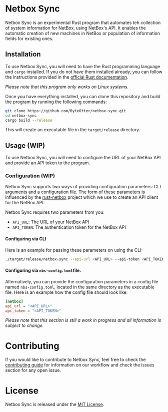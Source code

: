 # Netbox Sync

Netbox Sync is an experimental Rust program that automates teh collection of system information for NetBox, using NetBox's
API. It enables the automatic creation of new machines in NetBox or population of information fields for existing ones.

## Installation

To use Netbox Sync, you will need to have the Rust programming language and `cargo` installed. If you do not have them
installed already, you can follow the instructions provided in the [official Rust documentation](https://www.rust-lang.org/tools/install).

*Please note that this program only works on Linux systems.*

Once you have everything installed, you can clone this repository and build the program by running the following commands:

```bash
git clone https://github.com/ByteOtter/netbox-sync.git
cd netbox-sync
cargo build --release
```

This will create an executable file in the `target/release` directory.

## Usage (WIP)

To use Netbox Sync, you will need to configure the URL of your NetBox API and provide an API token to the program.

### Configuration (WIP)

Netbox Sync supports two ways of providing configuration parameters: CLI arguments and a configuration file.
The form of these parameters is influenced by the [rust-netbox](https://github.com/peltzi/rust-netbox) project which we
use to create an API client for the NetBox API.

Netbox Sync requires two parameters from you:

- `API_URL`: The URL of your NetBox API
- `API_TOKEN`: The authentication token for the NetBox API

#### Configuring via CLI

Here is an example for passing these parameters on using the CLI:

```bash
./target/release/netbox-sync --api-url <API_URL> --api-token <API_TOKEN>
```

#### Configuring via `nbs-config.toml`file.

Alternatively, you can provide the configuration parameters in a config file named `nbs-config.toml`, located in the same
directory as the executable file. Here is an example how the config file should look like:

```toml
[netbox]
api_url = "<API_URL>"
api_token = "<API_TOKEN>"
```

*Please note that this section is still a work in progress and all information is subject to change.*

# Contributing

If you would like to contribute to Netbox Sync, feel free to check the [contributing guide](./CONTRIBUTING.md) for
information on our workflow and check the issues section for any open issue.

# License

Netbox Sync is released under the [MIT License](./LICENSE).
